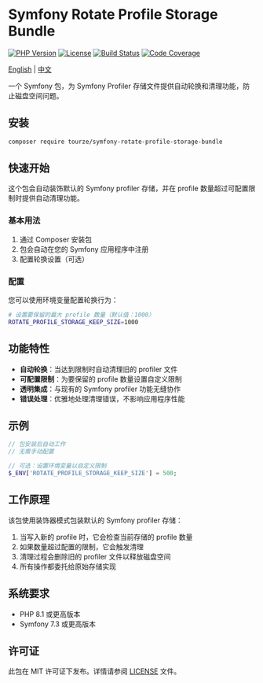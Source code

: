 # Symfony Rotate Profile Storage Bundle

[![PHP Version](https://img.shields.io/badge/php-%3E%3D8.1-blue.svg)](https://php.net/)
[![License](https://img.shields.io/badge/license-MIT-green.svg)](LICENSE)
[![Build Status](https://img.shields.io/badge/build-passing-brightgreen.svg)](https://github.com/tourze/symfony-rotate-profile-storage-bundle/actions)
[![Code Coverage](https://img.shields.io/badge/coverage-100%25-brightgreen.svg)](https://github.com/tourze/symfony-rotate-profile-storage-bundle)

[English](README.md) | [中文](README.zh-CN.md)

一个 Symfony 包，为 Symfony Profiler 存储文件提供自动轮换和清理功能，防止磁盘空间问题。

## 安装

```bash
composer require tourze/symfony-rotate-profile-storage-bundle
```

## 快速开始

这个包会自动装饰默认的 Symfony profiler 存储，并在 profile 数量超过可配置限制时提供自动清理功能。

### 基本用法

1. 通过 Composer 安装包
2. 包会自动在您的 Symfony 应用程序中注册
3. 配置轮换设置（可选）

### 配置

您可以使用环境变量配置轮换行为：

```bash
# 设置要保留的最大 profile 数量（默认值：1000）
ROTATE_PROFILE_STORAGE_KEEP_SIZE=1000
```

## 功能特性

- **自动轮换**：当达到限制时自动清理旧的 profiler 文件
- **可配置限制**：为要保留的 profile 数量设置自定义限制
- **透明集成**：与现有的 Symfony profiler 功能无缝协作
- **错误处理**：优雅地处理清理错误，不影响应用程序性能

## 示例

```php
// 包安装后自动工作
// 无需手动配置

// 可选：设置环境变量以自定义限制
$_ENV['ROTATE_PROFILE_STORAGE_KEEP_SIZE'] = 500;
```

## 工作原理

该包使用装饰器模式包装默认的 Symfony profiler 存储：

1. 当写入新的 profile 时，它会检查当前存储的 profile 数量
2. 如果数量超过配置的限制，它会触发清理
3. 清理过程会删除旧的 profiler 文件以释放磁盘空间
4. 所有操作都委托给原始存储实现

## 系统要求

- PHP 8.1 或更高版本
- Symfony 7.3 或更高版本

## 许可证

此包在 MIT 许可证下发布。详情请参阅 [LICENSE](LICENSE) 文件。
